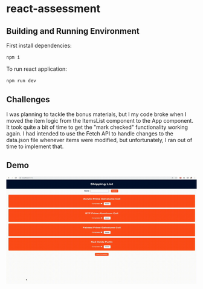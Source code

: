 # react-assessment

## Building and Running Environment

First install dependencies:

```sh
npm i
```

To run react application:

```sh
npm run dev
```
## Challenges

I was planning to tackle the bonus materials, but I my code broke when I moved the item logic from the ItemsList component to the App component. It took quite a bit of time to get the "mark checked" functionality working again. I had intended to use the Fetch API to handle changes to the data.json file whenever items were modified, but unfortunately, I ran out of time to implement that.

## Demo

![React Assessment Demo](readme_assets/main.gif)